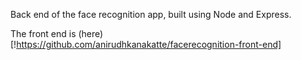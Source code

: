 Back end of the face recognition app, built using Node and Express.

The front end is (here)[!https://github.com/anirudhkanakatte/facerecognition-front-end]
